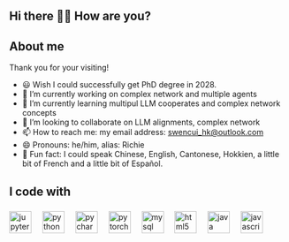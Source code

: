 ## Hi there 👋👋 How are you?

<!---->
<h2 align="left">About me</h2>
Thank you for your visiting!

- 😃 Wish I could successfully get PhD degree in 2028.
- 🔭 I’m currently working on complex network and multiple agents
- 🌱 I’m currently learning multipul LLM cooperates and complex network concepts
- 👯 I’m looking to collaborate on LLM alignments, complex network
- 📫 How to reach me: my email address: swencui_hk@outlook.com
- 😄 Pronouns: he/him, alias: Richie 
- 🎲 Fun fact: I could speak Chinese, English, Cantonese, Hokkien, a little bit of French and a little bit of Español.
<!-- 🤔 I’m looking for help with -->
<!-- 💬 Ask me about -->

###

<h2 align="left">I code with</h2>

###

<div align="left">
  <img src="https://cdn.jsdelivr.net/gh/devicons/devicon/icons/jupyter/jupyter-original.svg" height="40" alt="jupyter logo"  />
  <img width="12" />
  <img src="https://cdn.jsdelivr.net/gh/devicons/devicon/icons/python/python-original.svg" height="40" alt="python logo"  />
  <img width="12" />
  <img src="https://cdn.jsdelivr.net/gh/devicons/devicon/icons/pycharm/pycharm-original.svg" height="40" alt="pycharm logo"  />
  <img width="12" />
  <img src="https://cdn.jsdelivr.net/gh/devicons/devicon/icons/pytorch/pytorch-original.svg" height="40" alt="pytorch logo"  />
  <img width="12" />
  <img src="https://cdn.jsdelivr.net/gh/devicons/devicon/icons/mysql/mysql-original.svg" height="40" alt="mysql logo"  />
  <img width="12" />
  <img src="https://cdn.jsdelivr.net/gh/devicons/devicon/icons/html5/html5-original.svg" height="40" alt="html5 logo"  />
  <img width="12" />
  <img src="https://cdn.jsdelivr.net/gh/devicons/devicon/icons/java/java-original.svg" height="40" alt="java logo"  />
  <img width="12" />
  <img src="https://cdn.jsdelivr.net/gh/devicons/devicon/icons/javascript/javascript-original.svg" height="40" alt="javascript logo"  />
</div>

###
